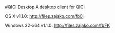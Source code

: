 #QICI Desktop
A desktop client for QICI


OS X v1.1.0: http://files.zajako.com/fb0j


Windows 32-x64 v1.1.0: http://files.zajako.com/fbFK